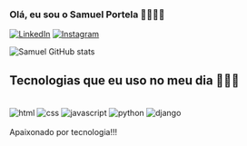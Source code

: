 ### Olá, eu sou o Samuel Portela 👋🏼👋🏼

[![LinkedIn](https://img.shields.io/badge/LinkedIn-0077B5?style=for-the-badge&logo=linkedin&logoColor=white)](https://www.linkedin.com/in/samuel-portela0411/)
[![Instagram](https://img.shields.io/badge/Instagram-E4405F?style=for-the-badge&logo=instagram&logoColor=white)]([https://www.linkedin.com/in/samuel-portela0411/](https://www.instagram.com/_.portela/))

![Samuel GitHub stats](https://github-readme-stats.vercel.app/api?username=samuel-portela04&show_icons=true&theme=dracula)

## Tecnologias que eu uso no meu dia 👨🏽‍💻

<div style="display: inline_clock"><br/>
  <img align="center" alt="html" scr="https://img.shields.io/badge/HTML-239120?style=for-the-badge&logo=html5&logoColor=white" />
  <img align="center" alt="css" scr="https://img.shields.io/badge/CSS-239120?&style=for-the-badge&logo=css3&logoColor=white" />
  <img align="center" alt="javascript" scr="https://img.shields.io/badge/JavaScript-F7DF1E?style=for-the-badge&logo=javascript&logoColor=black" />
  <img align="center" alt="python" scr="https://img.shields.io/badge/Python-14354C?style=for-the-badge&logo=python&logoColor=white" />
  <img align="center" alt="django" scr="https://img.shields.io/badge/Django-092E20?style=for-the-badge&logo=django&logoColor=white" />
</div>
<br/>
Apaixonado por tecnologia!!!
